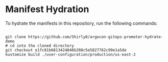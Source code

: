 
# Manifest Hydration

To hydrate the manifests in this repository, run the following commands:

```shell

git clone https://github.com/Shirly8/argocon-gitops-promoter-hydrate-demo
# cd into the cloned directory
git checkout e1fc81b6813424846b208c5e5827762c99e1a5de
kustomize build ./user-configuration/production/us-east-2
```